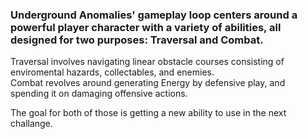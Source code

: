 ### Underground Anomalies' gameplay loop centers around a powerful player character with a variety of abilities, all designed for two purposes: Traversal and Combat.

Traversal involves navigating linear obstacle courses consisting of enviromental hazards, collectables, and enemies.<br>
Combat revolves around generating Energy by defensive play, and spending it on damaging offensive actions.

The goal for both of those is getting a new ability to use in the next challange.
